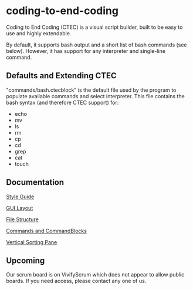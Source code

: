 # coding-to-end-coding
Coding to End Coding (CTEC) is a visual script builder, built to be easy to use and highly extendable.

By default, it supports bash output and a short list of bash commands (see below). However, it has support for any interpreter and single-line command.


## Defaults and Extending CTEC
"commands/bash.ctecblock" is the default file used by the program to populate available commands and select interpreter.
This file contains the bash syntax (and therefore CTEC support) for:
* echo
* mv
* ls
* rm 
* cp
* cd
* grep
* cat
* touch

## Documentation
[Style Guide](https://docs.google.com/document/d/1vO9wZONKntIHUPtuKVLrR43201fxKZOYlkU82RzcehE/edit?usp=sharing)


[GUI Layout](https://docs.google.com/document/d/1nJXFnGA7ZT1U0jLA93Ud5Ia_zeOiYF18qkP3r3GW1OI/edit)

[File Structure](https://docs.google.com/document/d/1OfuLw8bSuVBx8LBdxgddJxexmjMsydnI5Qu-rmGp-w8/edit)

[Commands and CommandBlocks](https://docs.google.com/document/d/1xiC8Gcv47KmBzK0JQ92g-MwAtZu2SErB5NA5h_ScBoQ/edit?usp=sharing)

[Vertical Sorting Pane](https://docs.google.com/document/d/1dwoVpiYtEuCVATSe9LvAaxCd3GmpkhMSHjXVB7UGFeI/edit?usp=sharing)


## Upcoming
Our scrum board is on VivifyScrum which does not appear to allow public boards. If you need access, please contact any one of us.
